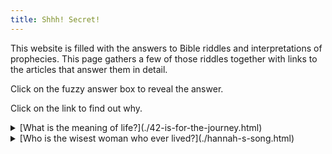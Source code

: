 ```yaml
---
title: Shhh! Secret!
---
```


This website is filled with the answers to Bible riddles and interpretations of prophecies.
This page gathers a few of those riddles together with links to the articles that answer them in detail.

Click on the fuzzy answer box to reveal the answer.

Click on the link to find out why.

  <details class="spoiler" style="--hidden: '42!'">
    <summary>[What is the meaning of life?](./42-is-for-the-journey.html)</summary>
    <div>42!</div>
  </details>

  <details class="spoiler" style="--hidden: 'Hannah, mother of the prophet Samuel.'">
    <summary>[Who is the wisest woman who ever lived?](./hannah-s-song.html)</summary>
    <div>Hannah, mother of the prophet Samuel.</div>
  </details>